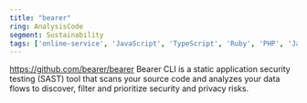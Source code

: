 ```yaml
---
title: "bearer"
ring: AnalysisCode
segment: Sustainability
tags: ['online-service', 'JavaScript', 'TypeScript', 'Ruby', 'PHP', 'Java', 'Go', 'Python']
---
```

https://github.com/bearer/bearer
Bearer CLI is a static application security testing (SAST) tool that scans your source code and analyzes your data flows to discover, filter and prioritize security and privacy risks.
